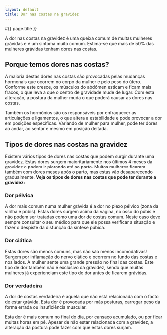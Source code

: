 ```yaml
---
layout: default
title: Dor nas costas na gravidez
---
```


#{{ page.title }}

A dor nas costas na gravidez é uma queixa comum de muitas mulheres grávidas e é um sintoma muito comum. Estima-se que mais de 50% das mulheres grávidas tenham dores nas costas.

## Porque temos dores nas costas?

A maioria destas dores nas costas são provocadas pelas mudanças hormonais que ocorrem no corpo da mulher e pelo peso do útero. Conforme este cresce, os músculos do abdómen esticam e ficam mais fracos, o que leva a que o centro de gravidade mude de lugar. Com esta alteração, a postura da mulher muda o que poderá causar as dores nas costas.

Também os hormónios são os responsáveis por enfraquecer as articulações e ligamentos, o que altera a estabilidade e pode provocar a dor em posições específicas. Variando de mulher para mulher, pode ter dores ao andar, ao sentar e mesmo em posição deitada.

## Tipos de dores nas costas na gravidez

Existem vários tipos de dores nas costas que podem surgir durante uma gravidez. Estas dores surgem maioritariamente nos últimos 4 meses da gravidez e podem ir piorando até ao parto. Muitas mulheres ficaram também com dores meses após o parto, mas estas vão desaparecendo gradualmente.
__Veja os tipos de dores nas costas que pode ter durante a gravidez:__

### Dor pélvica

A dor mais comum numa mulher grávida é a dor no plexo pélvico (zona da virilha e púbis). Estas dores surgem acima da vagina, no osso do púbis e não podem ser tratadas como uma dor de costas comum. Neste caso deve sempre consultar o seu médico para que ele possa verificar a situação e fazer o despiste da disfunção da sínfese púbica.

### Dor ciática

Estas dores são menos comuns, mas não são menos incomodativas! Surgem por inflamação do nervo ciático e ocorrem no fundo das costas e nos lados. A mulher sente uma grande pressão no final das costas. Este tipo de dor também não é exclusivo da gravidez, sendo que muitas mulheres já experienciam este tipo de dor antes de ficarem grávidas.

### Dor verdadeira

A dor de costas verdadeira é aquela que não está relacionada com o facto de estar grávida. Esta dor é provocada por más posturas, carregar peso da forma errada ou insuficiência muscular.

Esta dor é mais comum no final do dia, por cansaço acumulado, ou por ficar muitas horas em pé. Apesar de não estar relacionada com a gravidez, a alteração da postura pode fazer com que estas dores surjam.
